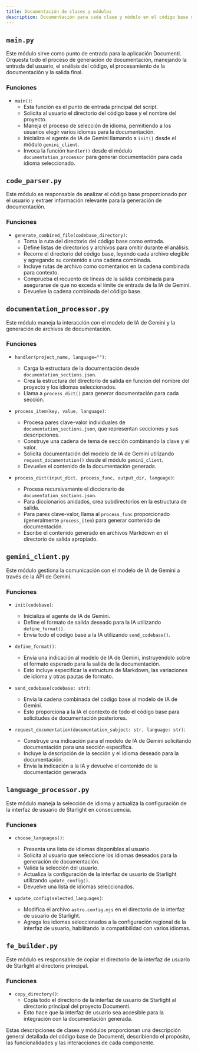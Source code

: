 ```yaml
---
title: Documentación de clases y módulos
description: Documentación para cada clase y módulo en el código base de Documenti.
---
```


## `main.py`

Este módulo sirve como punto de entrada para la aplicación Documenti. Orquesta todo el proceso de generación de documentación, manejando la entrada del usuario, el análisis del código, el procesamiento de la documentación y la salida final.

### Funciones

- `main()`:
    - Esta función es el punto de entrada principal del script.
    - Solicita al usuario el directorio del código base y el nombre del proyecto.
    - Maneja el proceso de selección de idioma, permitiendo a los usuarios elegir varios idiomas para la documentación.
    - Inicializa el agente de IA de Gemini llamando a `init()` desde el módulo `gemini_client`.
    - Invoca la función `handler()` desde el módulo `documentation_processor` para generar documentación para cada idioma seleccionado.

## `code_parser.py`

Este módulo es responsable de analizar el código base proporcionado por el usuario y extraer información relevante para la generación de documentación.

### Funciones

- `generate_combined_file(codebase_directory)`:
    - Toma la ruta del directorio del código base como entrada.
    - Define listas de directorios y archivos para omitir durante el análisis.
    - Recorre el directorio del código base, leyendo cada archivo elegible y agregando su contenido a una cadena combinada.
    - Incluye rutas de archivo como comentarios en la cadena combinada para contexto.
    - Comprueba el recuento de líneas de la salida combinada para asegurarse de que no exceda el límite de entrada de la IA de Gemini.
    - Devuelve la cadena combinada del código base.

## `documentation_processor.py`

Este módulo maneja la interacción con el modelo de IA de Gemini y la generación de archivos de documentación.

### Funciones

- `handler(project_name, language="")`:
    - Carga la estructura de la documentación desde `documentation_sections.json`.
    - Crea la estructura del directorio de salida en función del nombre del proyecto y los idiomas seleccionados.
    - Llama a `process_dict()` para generar documentación para cada sección.

- `process_item(key, value, language)`:
    - Procesa pares clave-valor individuales de `documentation_sections.json`, que representan secciones y sus descripciones.
    - Construye una cadena de tema de sección combinando la clave y el valor.
    - Solicita documentación del modelo de IA de Gemini utilizando `request_documentation()` desde el módulo `gemini_client`.
    - Devuelve el contenido de la documentación generada.

- `process_dict(input_dict, process_func, output_dir, language)`:
    - Procesa recursivamente el diccionario de `documentation_sections.json`.
    - Para diccionarios anidados, crea subdirectorios en la estructura de salida.
    - Para pares clave-valor, llama al `process_func` proporcionado (generalmente `process_item`) para generar contenido de documentación.
    - Escribe el contenido generado en archivos Markdown en el directorio de salida apropiado.

## `gemini_client.py`

Este módulo gestiona la comunicación con el modelo de IA de Gemini a través de la API de Gemini.

### Funciones

- `init(codebase)`:
    - Inicializa el agente de IA de Gemini.
    - Define el formato de salida deseado para la IA utilizando `define_format()`.
    - Envía todo el código base a la IA utilizando `send_codebase()`.

- `define_format()`:
    - Envía una indicación al modelo de IA de Gemini, instruyéndolo sobre el formato esperado para la salida de la documentación.
    - Esto incluye especificar la estructura de Markdown, las variaciones de idioma y otras pautas de formato.

- `send_codebase(codebase: str)`:
    - Envía la cadena combinada del código base al modelo de IA de Gemini.
    - Esto proporciona a la IA el contexto de todo el código base para solicitudes de documentación posteriores.

- `request_documentation(documentation_subject: str, language: str)`:
    - Construye una indicación para el modelo de IA de Gemini solicitando documentación para una sección específica.
    - Incluye la descripción de la sección y el idioma deseado para la documentación.
    - Envía la indicación a la IA y devuelve el contenido de la documentación generada.

## `language_processor.py`

Este módulo maneja la selección de idioma y actualiza la configuración de la interfaz de usuario de Starlight en consecuencia.

### Funciones

- `choose_languages()`:
    - Presenta una lista de idiomas disponibles al usuario.
    - Solicita al usuario que seleccione los idiomas deseados para la generación de documentación.
    - Valida la selección del usuario.
    - Actualiza la configuración de la interfaz de usuario de Starlight utilizando `update_config()`.
    - Devuelve una lista de idiomas seleccionados.

- `update_config(selected_languages)`:
    - Modifica el archivo `astro.config.mjs` en el directorio de la interfaz de usuario de Starlight.
    - Agrega los idiomas seleccionados a la configuración regional de la interfaz de usuario, habilitando la compatibilidad con varios idiomas.

## `fe_builder.py`

Este módulo es responsable de copiar el directorio de la interfaz de usuario de Starlight al directorio principal.

### Funciones

- `copy_directory()`:
    - Copia todo el directorio de la interfaz de usuario de Starlight al directorio principal del proyecto Documenti.
    - Esto hace que la interfaz de usuario sea accesible para la integración con la documentación generada.

Estas descripciones de clases y módulos proporcionan una descripción general detallada del código base de Documenti, describiendo el propósito, las funcionalidades y las interacciones de cada componente. 
